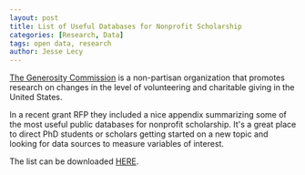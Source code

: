 ```yaml
---
layout: post
title: List of Useful Databases for Nonprofit Scholarship
categories: [Research, Data]
tags: open data, research
author: Jesse Lecy
---
```


[The Generosity Commission](https://www.thegenerositycommission.org/research/) is a non-partisan organization that promotes research on changes in the level of volunteering and charitable giving in the United States. 

In a recent grant RFP they included a nice appendix summarizing some of the most useful public databases for nonprofit scholarship. It's a great place to direct PhD students or scholars getting started on a new topic and looking for data sources to measure variables of interest. 

The list can be downloaded [HERE](https://github.com/Nonprofit-Open-Data-Collective/nonprofit-open-data-collective.github.io/raw/master/_posts/blog/papers/data-for-nonprofit-research.pdf).







